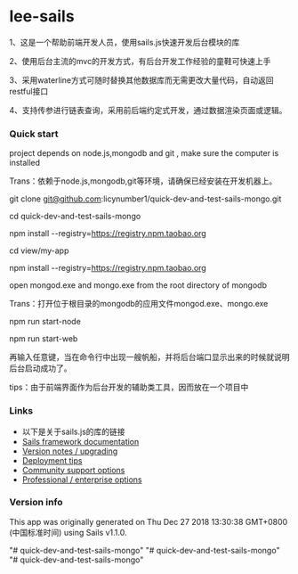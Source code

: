 # lee-sails

1、这是一个帮助前端开发人员，使用sails.js快速开发后台模块的库

2、使用后台主流的mvc的开发方式，有后台开发工作经验的童鞋可快速上手

3、采用waterline方式可随时替换其他数据库而无需更改大量代码，自动返回restful接口

4、支持传参进行链表查询，采用前后端约定式开发，通过数据渲染页面或逻辑。


### Quick start

project depends on node.js,mongodb and git , make sure the computer is installed

Trans：依赖于node.js,mongodb,git等环境，请确保已经安装在开发机器上。



git clone git@github.com:licynumber1/quick-dev-and-test-sails-mongo.git

cd quick-dev-and-test-sails-mongo

npm install --registry=https://registry.npm.taobao.org

cd view/my-app

npm install --registry=https://registry.npm.taobao.org



open mongod.exe and mongo.exe from the root directory of mongodb

Trans：打开位于根目录的mongodb的应用文件mongod.exe、mongo.exe



npm run start-node

npm run start-web

再输入任意键，当在命令行中出现一艘帆船，并将后台端口显示出来的时候就说明后台启动成功了。


tips：由于前端界面作为后台开发的辅助类工具，因而放在一个项目中


### Links

+ 以下是关于sails.js的库的链接
+ [Sails framework documentation](https://sailsjs.com/get-started)
+ [Version notes / upgrading](https://sailsjs.com/documentation/upgrading)
+ [Deployment tips](https://sailsjs.com/documentation/concepts/deployment)
+ [Community support options](https://sailsjs.com/support)
+ [Professional / enterprise options](https://sailsjs.com/enterprise)


### Version info

This app was originally generated on Thu Dec 27 2018 13:30:38 GMT+0800 (中国标准时间) using Sails v1.1.0.

<!-- Internally, Sails used [`sails-generate@1.16.4`](https://github.com/balderdashy/sails-generate/tree/v1.16.4/lib/core-generators/new). -->



<!--
Note:  Generators are usually run using the globally-installed `sails` CLI (command-line interface).  This CLI version is _environment-specific_ rather than app-specific, thus over time, as a project's dependencies are upgraded or the project is worked on by different developers on different computers using different versions of Node.js, the Sails dependency in its package.json file may differ from the globally-installed Sails CLI release it was originally generated with.  (Be sure to always check out the relevant [upgrading guides](https://sailsjs.com/upgrading) before upgrading the version of Sails used by your app.  If you're stuck, [get help here](https://sailsjs.com/support).)
-->

"# quick-dev-and-test-sails-mongo" 
"# quick-dev-and-test-sails-mongo" 
"# quick-dev-and-test-sails-mongo" 
